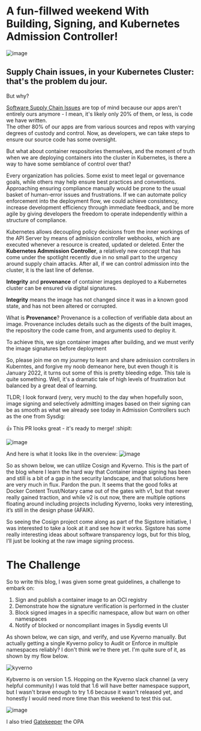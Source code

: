 # A fun-fillwed weekend With Building, Signing, and Kubernetes Admission Controller!
![image](https://user-images.githubusercontent.com/4404271/151740166-10bdef5e-a98c-4a2b-a104-4ff79756b209.png)

## Supply Chain issues, in your Kubernetes Cluster: that's the problem du jour.

But why?

[Software Supply Chain Issues](https://sysdig.com/blog/software-supply-chain-security/) are top of mind because our apps aren't entirely ours anymore - I mean, it's likely only 20% of them, or less, is code we have written.  
The other 80% of our apps are from various sources and repos with varying degrees of custody and control. 
Now, as developers, we can take steps to ensure our source code has some oversight.  

But what about container respositories themselves, and the moment of truth when we are deploying containers into the cluster in Kubernetes, is there a way to have some semblance of control over that?  

Every organization has policies. Some exist to meet legal or governance goals, while others may help ensure best practices and conventions. Approaching ensuring compliance manually would be prone to the usual basket of human-error issues and frustrations. If we can automate policy enforcement into the deployment flow, we could achieve consistency, increase development efficiency through immediate feedback, and be more agile by giving developers the freedom to operate independently within a structure of compliance.

Kubernetes allows decoupling policy decisions from the inner workings of the API Server by means of admission controller webhooks, which are executed whenever a resource is created, updated or deleted.
Enter the **Kubernetes Admmission Controller**, a relatively new concept that has come under the spotlight recently due in no small part to the urgency around supply chain attacks.  After all, if we can control admission into the cluster, it is the last line of defense.

**Integrity** and **provenance** of container images deployed to a Kubernetes cluster can be ensured via digital signatures. 

**Integrity** means the image has not changed since it was in a known good state, and has not been altered or corrupted.

What is **Provenance**? Provenance is a collection of verifiable data about an image. Provenance  includes details such as the digests of the built images, the repository the code came from, and arguments used to deploy it. 

To achieve this, we sign container images after building, and we must verify  the image signatures before deployment

So, please join me on my journey to learn and share admission controllers in Kuberntes, and forgive my noob demeanor here, but even though it is January 2022, it turns out some of this is pretty bleeding edge.   This tale is quite something.  Well, it's a dramatic tale of high levels of frustration but balanced by a great deal of learning.

TLDR; I look forward (very, very much) to the day when hopefully soon, image signing and selectively admitting images based on their signing can be as smooth as what we already see today in Admission Controllers such as the one from Sysdig: 

:+1: This PR looks great - it's ready to merge! :shipit:

![image](https://user-images.githubusercontent.com/4404271/151738456-2c55a5d7-386e-4626-a16a-a8468eb1eda4.png)

And here is what it looks like in the overview:
![image](https://user-images.githubusercontent.com/4404271/151739851-5978365e-ff7a-499d-857f-b04044e13b74.png)

So as shown below, we can utilize Cosign and Kyverno.  This is the part of the blog where I learn the hard way that Container image signing has been and still is a bit of a gap in the security landscape, and that solutions here are very much in flux.  Pardon the pun.  It seems that the good folks at Docker Content Trust/Notary came out of the gates with v1, but that never really gained traction, and while v2 is out now, there are multiple options floating around including projects including Kyverno, looks very interesting, it’s still in the design phase (AFAIK).

So seeing the Cosign project come along as part of the Sigstore initiative, I was interested to take a look at it and see how it works. Sigstore has some really interesting ideas about software transparency logs, but for this blog, I’ll just be looking at the raw image signing process.

# The Challenge

So to write this blog, I was given some great guidelines, a challenge to embark on:

1. Sign and publish a container image to an OCI registry
2. Demonstrate how the signature verification is performed in the cluster
3. Block signed images in a specific namespace, allow but warn on other namespaces
4. Notify of blocked or noncompliant images in Sysdig events UI


As shown below, we can sign, and verify, and use Kyverno manually.
But actually getting a single Kyverno policy to Audit or Enforce  in multiple namespaces reliably?  I don't think we're there yet.  I'm quite sure of it, as shown by my flow below.

![kyverno](https://i.imgur.com/5r7JOIu.gif)

Kybverno is on version 1.5.  Hopping on the Kyverno slack channel (a very helpful community) I was told that 1.6 will have better namespace support, but I wasn't brave enough to try 1.6 because it wasn't released yet, and honestly I would need more time than this weekend to test this out.

![image](https://user-images.githubusercontent.com/4404271/151742099-841d4806-6530-4401-a497-20f2072f4c79.png)

I also tried [Gatekeeper](https://github.com/open-policy-agent/gatekeeper) the OPA 


